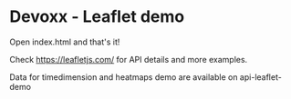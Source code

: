 # Devoxx - Leaflet demo

Open index.html and that's it!

Check https://leafletjs.com/ for API details and more examples.

Data for timedimension and heatmaps demo are available on api-leaflet-demo
